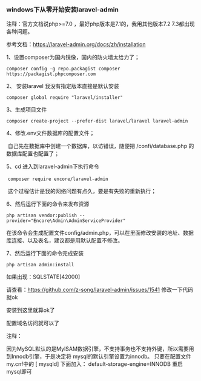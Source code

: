 ### windows下从零开始安装laravel-admin

注释：官方文档说php>=7.0 ，最好php版本是7.1的，我用其他版本7.2 7.3都出现各种问题。

 参考文档：https://laravel-admin.org/docs/zh/installation



1、设置composer为国内镜像，国内的防火墙太给力了；

   `composer config -g repo.packagist composer https://packagist.phpcomposer.com`

 2、 安装laravel 我没有指定版本直接是默认安装

   `composer global require "laravel/installer"`

  3、生成项目文件 

  `composer create-project --prefer-dist laravel/laravel laravel-admin`

 4、修改.env文件数据库的配置文件；

​     自己先在数据库中创建一个数据库，以访错误，随便把 /confi/database.php 的数据库配置也配置了；

5、cd 进入到laravel-admin下执行命令

​    `composer require encore/laravel-admin`

​    这个过程估计是我的网络问题有点久，要是有失败的重新执行；

6、然后运行下面的命令来发布资源

 `php artisan vendor:publish --provider="Encore\Admin\AdminServiceProvider"`

  在该命令会生成配置文件config/admin.php，可以在里面修改安装的地址、数据库连接、以及表名，建议都是用默认配置不修改。



7、然后运行下面的命令完成安装

 `php artisan admin:install`

 如果出现：SQLSTATE[42000]

请查看：https://github.com/z-song/laravel-admin/issues/1541 修改一下代码就ok



安装到这里就算ok了

配置域名访问就可以了



注释：

 因为MySQL默认的是MyISAM数据引擎，不支持事务也不支持外键，所以需要用到Innodb引擎，于是决定将 mysql的默认引擎设置为innodb。 
只要在配置文件my.cnf中的 [ mysqld] 下面加入：
default-storage-engine=INNODB
重启mysql即可
